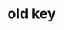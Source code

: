---
layout: smileys&emotion
title: old key
emoji: old_key
permalink: 🗝.html
image: assets/img/3moji/old_key.png
---